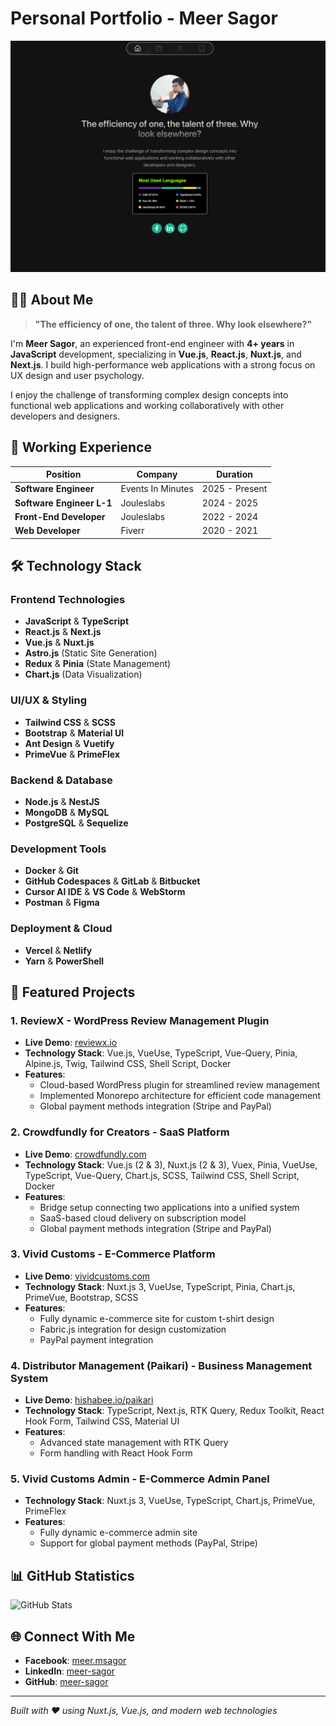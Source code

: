 # Personal Portfolio - Meer Sagor

![Portfolio Preview](/public/portfolio_preview.png)

## 👨‍💻 About Me

> **"The efficiency of one, the talent of three. Why look elsewhere?"**

I'm **Meer Sagor**, an experienced front-end engineer with **4+ years** in **JavaScript** development, specializing in **Vue.js**, **React.js**, **Nuxt.js**, and **Next.js**. I build high-performance web applications with a strong focus on UX design and user psychology.

I enjoy the challenge of transforming complex design concepts into functional web applications and working collaboratively with other developers and designers.

## 🚀 Working Experience

| Position | Company | Duration |
|----------|---------|----------|
| **Software Engineer** | Events In Minutes | 2025 - Present |
| **Software Engineer L-1** | Jouleslabs | 2024 - 2025 |
| **Front-End Developer** | Jouleslabs | 2022 - 2024 |
| **Web Developer** | Fiverr | 2020 - 2021 |

## 🛠️ Technology Stack

### Frontend Technologies
- **JavaScript** & **TypeScript**
- **React.js** & **Next.js**
- **Vue.js** & **Nuxt.js**
- **Astro.js** (Static Site Generation)
- **Redux** & **Pinia** (State Management)
- **Chart.js** (Data Visualization)

### UI/UX & Styling
- **Tailwind CSS** & **SCSS**
- **Bootstrap** & **Material UI**
- **Ant Design** & **Vuetify**
- **PrimeVue** & **PrimeFlex**

### Backend & Database
- **Node.js** & **NestJS**
- **MongoDB** & **MySQL**
- **PostgreSQL** & **Sequelize**

### Development Tools
- **Docker** & **Git**
- **GitHub Codespaces** & **GitLab** & **Bitbucket**
- **Cursor AI IDE** & **VS Code** & **WebStorm** 
- **Postman** & **Figma**

### Deployment & Cloud
- **Vercel** & **Netlify**
- **Yarn** & **PowerShell**

## 💼 Featured Projects

### 1. **ReviewX** - WordPress Review Management Plugin
- **Live Demo**: [reviewx.io](https://reviewx.io)
- **Technology Stack**: Vue.js, VueUse, TypeScript, Vue-Query, Pinia, Alpine.js, Twig, Tailwind CSS, Shell Script, Docker
- **Features**:
  - Cloud-based WordPress plugin for streamlined review management
  - Implemented Monorepo architecture for efficient code management
  - Global payment methods integration (Stripe and PayPal)

### 2. **Crowdfundly for Creators** - SaaS Platform
- **Live Demo**: [crowdfundly.com](https://crowdfundly.com)
- **Technology Stack**: Vue.js (2 & 3), Nuxt.js (2 & 3), Vuex, Pinia, VueUse, TypeScript, Vue-Query, Chart.js, SCSS, Tailwind CSS, Shell Script, Docker
- **Features**:
  - Bridge setup connecting two applications into a unified system
  - SaaS-based cloud delivery on subscription model
  - Global payment methods integration (Stripe and PayPal)

### 3. **Vivid Customs** - E-Commerce Platform
- **Live Demo**: [vividcustoms.com](https://vividcustoms.com)
- **Technology Stack**: Nuxt.js 3, VueUse, TypeScript, Pinia, Chart.js, PrimeVue, Bootstrap, SCSS
- **Features**:
  - Fully dynamic e-commerce site for custom t-shirt design
  - Fabric.js integration for design customization
  - PayPal payment integration

### 4. **Distributor Management (Paikari)** - Business Management System
- **Live Demo**: [hishabee.io/paikari](https://hishabee.io/paikari)
- **Technology Stack**: TypeScript, Next.js, RTK Query, Redux Toolkit, React Hook Form, Tailwind CSS, Material UI
- **Features**:
  - Advanced state management with RTK Query
  - Form handling with React Hook Form

### 5. **Vivid Customs Admin** - E-Commerce Admin Panel
- **Technology Stack**: Nuxt.js 3, VueUse, TypeScript, Chart.js, PrimeVue, PrimeFlex
- **Features**:
  - Fully dynamic e-commerce admin site
  - Support for global payment methods (PayPal, Stripe)

## 📊 GitHub Statistics

![GitHub Stats](https://github-readme-stats.vercel.app/api/top-langs?username=meer-sagor&show_icons=true&locale=en&layout=compact&theme=chartreuse-dark)

## 🌐 Connect With Me

- **Facebook**: [meer.msagor](https://www.facebook.com/meer.msagor)
- **LinkedIn**: [meer-sagor](https://www.linkedin.com/in/meer-sagor)
- **GitHub**: [meer-sagor](https://www.github.com/meer-sagor)

---

*Built with ❤️ using Nuxt.js, Vue.js, and modern web technologies*